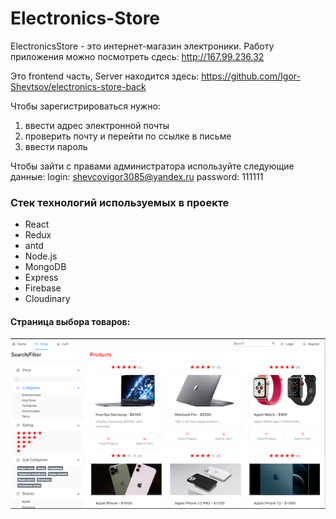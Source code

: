 # Electronics-Store

ElectronicsStore - это интернет-магазин электроники.
Работу приложения можно посмотреть сдесь: http://167.99.236.32

Это frontend часть, Server находится здесь: https://github.com/Igor-Shevtsov/electronics-store-back

Чтобы зарегистрироваться нужно:
 1. ввести адрес электронной почты
 2. проверить почту и перейти по ссылке в письме
 3. ввести пароль

Чтобы зайти с правами администратора используйте следующие данные:
login: shevcovigor3085@yandex.ru
password: 111111

### Стек технологий используемых в проекте

- React
- Redux
- antd
- Node.js
- MongoDB
- Express
- Firebase
- Cloudinary

#### Страница выбора товаров:

![Shop](https://github.com/Igor-Shevtsov/electronics-store-front/blob/master/src/scrin/1.png 'Магазин')




